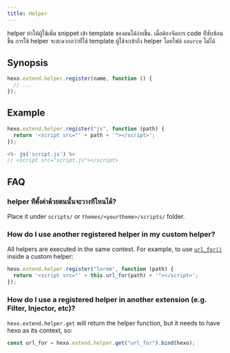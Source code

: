 ```yaml
---
title: Helper
---
```


helper ทำให้ผู้ใช้เพิ่ม snippet เข้า template ของตนได้ง่ายขึ้น. เมื่อต้องจัดการ code ท่ีซับซ้อนขึ้น การใช้ helper จะสะดวกกว่าท่ีใช้ template ผู้ใช้จะเข้าถึง helper โดยไฟล์ `source` ไม่ได้

## Synopsis

```js
hexo.extend.helper.register(name, function () {
  // ...
});
```

## Example

```js
hexo.extend.helper.register("js", function (path) {
  return '<script src="' + path + '"></script>';
});
```

```js
<%- js('script.js') %>
// <script src="script.js"></script>
```

## FAQ

### helper ท่ีตั้งค่าด้วยตนนั้นจะวางท่ีใหนได้?

Place it under `scripts/` or `themes/<yourtheme>/scripts/` folder.

### How do I use another registered helper in my custom helper?

All helpers are executed in the same context. For example, to use [`url_for()`](/docs/helpers#url-for) inside a custom helper:

```js
hexo.extend.helper.register("lorem", function (path) {
  return '<script src="' + this.url_for(path) + '"></script>';
});
```

### How do I use a registered helper in another extension (e.g. Filter, Injector, etc)?

`hexo.extend.helper.get` will return the helper function, but it needs to have hexo as its context, so:

```js
const url_for = hexo.extend.helper.get("url_for").bind(hexo);
```
